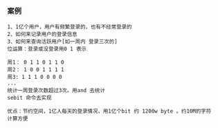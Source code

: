 ### 案例

    1、1亿个用户，用户有频繁登录的，也有不经常登录的
    2、如何来记录用户的登录信息
    3、如何来查询活跃用户[如一周内 登录三次的]
    位运算：登录或没登录用0 1 表示
    
    周1： 0 1 1 0 1 1 0
    周2： 1 0 0 1 1 1 1
    周3: 1 1 1 0 0 0 0
    ...
    统计一周登录次数超过3次。用and 去统计
    sebit 命令去实现
    
    优点：节约空间，1亿人每天的登录情况，用1亿个bit 约 1200w byte 。约10M的字符
    计算方便